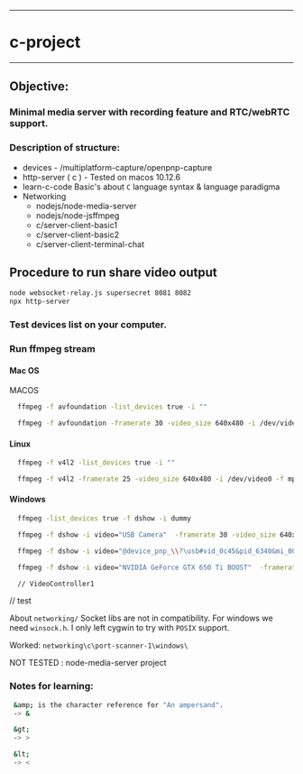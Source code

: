 
------------------------------------------
# c-project
------------------------------------------

## Objective: ##
### Minimal media server with recording feature and RTC/webRTC support. ###

### Description of structure:

  - devices - /multiplatform-capture/openpnp-capture
  - http-server ( c ) - Tested on macos 10.12.6
  - learn-c-code Basic's about `C` language syntax & language paradigma
  - Networking
    - nodejs/node-media-server
    - nodejs/node-jsffmpeg
    - c/server-client-basic1
    - c/server-client-basic2
    - c/server-client-terminal-chat

## Procedure to run share video output ##

```bash
node websocket-relay.js supersecret 8081 8082
npx http-server
```

### Test devices list on your computer. ###

### Run ffmpeg stream ###

#### Mac OS ####

MACOS

```bash
  ffmpeg -f avfoundation -list_devices true -i ""

  ffmpeg -f avfoundation -framerate 30 -video_size 640x480 -i /dev/video0 -f mpegts -codec:v mpeg1video -s 640x480 -b:v 1000k -bf 0 -muxdelay 0.001 http://localhost:8081/supersecret
```

#### Linux ####

```bash
  ffmpeg -f v4l2 -list_devices true -i ""

  ffmpeg -f v4l2 -framerate 25 -video_size 640x480 -i /dev/video0 -f mpegts -codec:v mpeg1video -s 640x480 -b:v 1000k -bf 0 -muxdelay 0.001 http://localhost:8081/supersecret

```

#### Windows ####

```bash
  ffmpeg -list_devices true -f dshow -i dummy

  ffmpeg -f dshow -i video="USB Camera"  -framerate 30 -video_size 640x480 -f mpegts -codec:v mpeg2video -s 640x480 -rtbufsize 100M -b:v 1000k -bf 0 http://localhost:8081/supersecret

  ffmpeg -f dshow -i video="@device_pnp_\\?\usb#vid_0c45&pid_6340&mi_00#6&313cdc8e&0&0000#{65e8773d-8f56-11d0-a3b9-00a0c9223196}\global"  -framerate 30 -video_size 640x480 -f mpegts -codec:v mpeg2video -s 640x480 -rtbufsize 100M -b:v 1000k -bf 0 http://localhost:8081/supersecret

  ffmpeg -f dshow -i video="NVIDIA GeForce GTX 650 Ti BOOST"  -framerate 30 -video_size 640x480 -f mpegts -codec:v mpeg2video -s 640x480 -rtbufsize 100M -b:v 1000k -bf 0 http://localhost:8081/supersecret

  // VideoController1

```

 // test

 About `networking/`
 Socket libs are not in compatibility.
 For windows we need `winsock.h`.
 I only left cygwin to try with `POSIX` support.

  Worked:
  `networking\c\port-scanner-1\windows\`

 NOT TESTED : node-media-server project


 ### Notes for learning: ###

 ```bash
  &amp; is the character reference for "An ampersand".
  -> &

  &gt;
  -> >

  &lt;
  -> <

 ```
